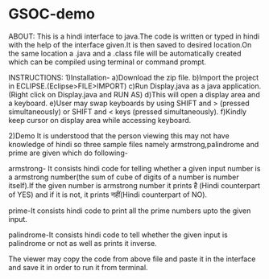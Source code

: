 # GSOC-demo

ABOUT:
This is a hindi interface to java.The code is written or typed in hindi with the help of the interface given.It is then saved to desired location.On the same location a .java and a .class file will be automatically created which can be compiled using terminal or command prompt.

INSTRUCTIONS:
1)Installation-
a)Download the zip file.
b)Import the project in ECLIPSE.(Eclipse>FILE>IMPORT)
c)Run Display.java as a java application.(Right click on Display.java and RUN AS)
d)This will open a display area and a keyboard.
e)User may swap keyboards by using SHIFT and > (pressed simultaneously) or SHIFT and < keys (pressed simultaneously).
f)Kindly keep cursor on display area while accessing keyboard.


2)Demo
It is understood that the person viewing this may not have knowledge of hindi so three sample files namely armstrong,palindrome and prime are given which do following-

armstrong- It consists hindi code for telling whether a given input number is a armstrong number(the sum of cube of digits of a number is number itself).If the given number is armstrong number it prints है (Hindi counterpart of YES) and if it is not, it prints नहीं(Hindi counterpart of NO).

prime-It consists hindi code to print all the prime numbers upto the given input.

palindrome-It consists hindi code to tell whether the given input is palindrome or not as well as prints it inverse.

The viewer may copy the code from above file and paste it in the interface and save it in order to run it from terminal.

  
